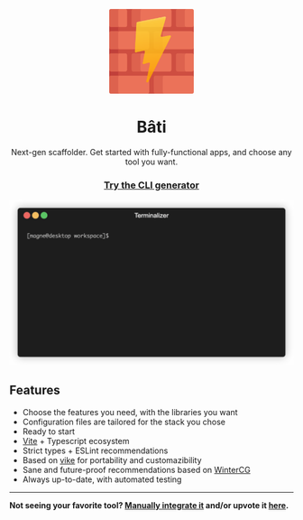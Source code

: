 <p align="center">
<img src="https://raw.githubusercontent.com/batijs/batijs.github.io/main/assets/logo.svg" height="150">
</p>

<h1 align="center">
Bâti
</h1>
<p align="center">
Next-gen scaffolder. Get started with fully-functional apps, and choose any tool you want.
<p>

<h3 align="center"><a href="https://batijs.github.io">Try the CLI generator</a></h3>

![Demo](doc/demo.gif)

## Features
- Choose the features you need, with the libraries you want
- Configuration files are tailored for the stack you chose
- Ready to start
- [Vite](https://vitejs.dev) + Typescript ecosystem
- Strict types + ESLint recommendations
- Based on [vike](https://vike.dev) for portability and customazibility
- Sane and future-proof recommendations based on [WinterCG](https://wintercg.org)
- Always up-to-date, with automated testing

<hr>

**Not seeing your favorite tool? [Manually integrate it](https://vike.dev/integration) and/or upvote it [here](https://github.com/batijs/bati/issues?q=is%3Aopen+is%3Aissue+label%3A%22%3Aheavy_plus_sign%3A+tool%22).**
